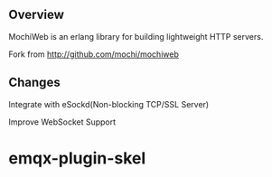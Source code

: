 
## Overview

MochiWeb is an erlang library for building lightweight HTTP servers.

Fork from http://github.com/mochi/mochiweb


## Changes

Integrate with eSockd(Non-blocking TCP/SSL Server)

Improve WebSocket Support

# emqx-plugin-skel
